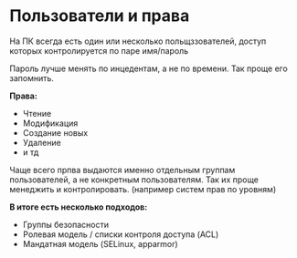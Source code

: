 # Пользователи и права

На ПК всегда есть один или несколько польщззователей, доступ которых контролируется по паре имя/пароль

Пароль лучше менять по инцедентам, а не по времени. Так проще его запомнить. 

**Права:**<br>
- Чтение
- Модификация 
- Создание новых
- Удаление
- и тд

Чаще всего прпва выдаются именно отдельным группам пользователей, а не конкретным пользователям. Так их проще менеджить и контролировать. (например систем прав по уровням)

**В итоге есть несколько подходов:**
- Группы безопасности
- Ролевая модель / списки контроля доступа (ACL)
- Мандатная модель (SELinux, apparmor)
